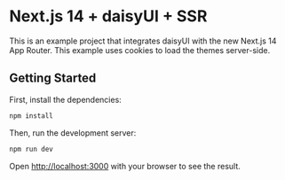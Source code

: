 # Next.js 14 + daisyUI + SSR

This is an example project that integrates daisyUI with the new Next.js 14 App Router. This example uses cookies to load the themes server-side.

## Getting Started

First, install the dependencies:

```bash
npm install
```

Then, run the development server:

```bash
npm run dev
```

Open [http://localhost:3000](http://localhost:3000) with your browser to see the result.
